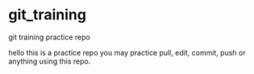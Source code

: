 # git_training
git training practice repo

hello
this is a practice repo
you may practice pull, edit, commit, push or anything using this repo.
